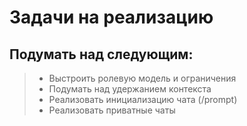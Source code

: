 # Задачи на реализацию

## Подумать над следующим:
>- Выстроить ролевую модель и ограничения
>- Подумать над удержанием контекста
>- Реализовать инициализацию чата (/prompt)
>- Реализовать приватные чаты
